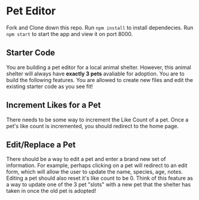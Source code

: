 # Pet Editor
Fork and Clone down this repo. Run `npm install` to install dependecies. Run `npm start` to start the app and view it on port 8000.

## Starter Code
You are building a pet editor for a local animal shelter. However, this animal shelter will always have **exactly 3 pets** avaliable for adoption. You are to build the following features. You are allowed to create new files and edit the existing starter code as you see fit!

## Increment Likes for a Pet
There needs to be some way to increment the Like Count of a pet. Once a pet's like count is incremented, you should redirect to the home page.

## Edit/Replace a Pet
There should be a way to edit a pet and enter a brand new set of information. For example, perhaps clicking on a pet will redirect to an edit form, which will allow the user to update the name, species, age, notes. Editing a pet should also reset it's like count to be 0. Think of this feature as a way to update one of the 3 pet "slots" with a new pet that the shelter has taken in once the old pet is adopted!  
